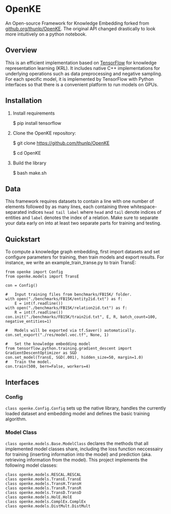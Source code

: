 # OpenKE
An Open-source Framework for Knowledge Embedding forked from [github.org/thunlp/OpenKE](http://github.org/thunlp/OpenKE).
The original API changed drastically to look more intuitively on a python notebook.

## Overview
This is an efficient implementation based on [TensorFlow](http://www.tensorflow.org) for knowledge representation learning (KRL).
It includes native C++ implementations for underlying operations such as data preprocessing and negative sampling.
For each specific model, it is implemented by TensorFlow with Python interfaces so that there is a convenient platform to run models on GPUs.

## Installation

1. Install requirements

	$ pip install tensorflow

2. Clone the OpenKE repository:

	$ git clone https://github.com/thunlp/OpenKE

	$ cd OpenKE

3. Build the library

	$ bash make.sh

## Data

This framework requires datasets to contain a line with one number of elements followed by as many lines, each containing three whitespace-separated indices `head tail label` where `head` and `tail` denote indices of entities and `label` denotes the index of a relation.
Make sure to separate your data early on into at least two separate parts for training and testing.

## Quickstart

To compute a knowledge graph embedding, first import datasets and set configure parameters for training, then train models and export results. For instance, we write an example_train_transe.py to train TransE:


	from openke import Config
	from openke.models import TransE

	con = Config()

	#   Input training files from benchmarks/FB15K/ folder.
	with open("./benchmarks/FB15K/entity2id.txt") as f:
	    E = int(f.readline())
	with open("./benchmarks/FB15K/relation2id.txt") as f:
	    R = int(f.readline())
	con.init("./benchmarks/FB15K/train2id.txt", E, R, batch_count=100, negative_entities=1)

	#   Models will be exported via tf.Saver() automatically.
	con.set_export("./res/model.vec.tf", None, 1)

	#   Set the knowledge embedding model
	from tensorflow.python.training.gradient_descent import GradientDescentOptimizer as SGD
	con.set_model(TransE, SGD(.001), hidden_size=50, margin=1.0)
	#   Train the model.
	con.train(500, bern=False, workers=4)

## Interfaces

### Config

`class openke.Config.Config` sets up the native library, handles the currently loaded dataset and embedding model and defines the basic training algorithm.

### Model Class

`class openke.models.Base.ModelClass` declares the methods that all implemented model classes share, including the loss function neccessairy for training (inserting information into the model) and prediction (aka. retrieving information from the model).
This project implements the following model classes:

	class openke.models.RESCAL.RESCAL
	class openke.models.TransE.TransE
	class openke.models.TransH.TransH
	class openke.models.TransR.TransR
	class openke.models.TransD.TransD
	class openke.models.HolE.HolE
	class openke.models.ComplEx.ComplEx
	class openke.models.DistMult.DistMult

